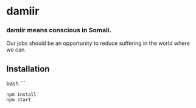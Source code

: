 # damiir

### damiir means conscious in Somali.

Our jobs should be an opportunity to reduce suffering in the world where we can.

## Installation

bash ```

```
npm install
npm start
```
